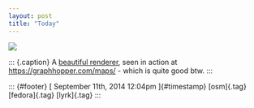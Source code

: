 ```yaml
---
layout: post
title: "Today"
---
```



![](../media/97209663225.png%20)

::: {.caption}
A [beautiful renderer](https://geodienste.lyrk.de/), seen in action at
<https://graphhopper.com/maps/> - which is quite good btw.
:::

::: {#footer}
[ September 11th, 2014 12:04pm ]{#timestamp} [osm]{.tag} [fedora]{.tag}
[lyrk]{.tag}
:::
